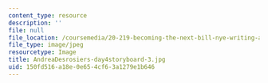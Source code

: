 ```yaml
---
content_type: resource
description: ''
file: null
file_location: /coursemedia/20-219-becoming-the-next-bill-nye-writing-and-hosting-the-educational-show-january-iap-2015/150fd516a18e0e654cf63a1279e1b646_AndreaDesrosiers-day4storyboard-3.jpg
file_type: image/jpeg
resourcetype: Image
title: AndreaDesrosiers-day4storyboard-3.jpg
uid: 150fd516-a18e-0e65-4cf6-3a1279e1b646
---
```

